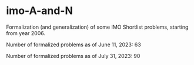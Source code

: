 # imo-A-and-N

Formalization (and generalization) of some IMO Shortlist problems, starting from year 2006.

Number of formalized problems as of June 11, 2023: 63

Number of formalized problems as of July 31, 2023: 90
